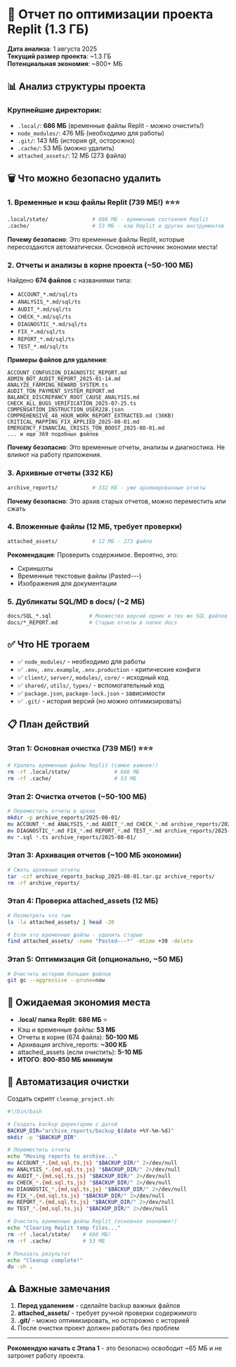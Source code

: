 # 🧹 Отчет по оптимизации проекта Replit (1.3 ГБ)

**Дата анализа**: 1 августа 2025  
**Текущий размер проекта**: ~1.3 ГБ  
**Потенциальная экономия**: ~800+ МБ

## 📊 Анализ структуры проекта

### Крупнейшие директории:
- `.local/`: **686 МБ** (временные файлы Replit - можно очистить!)
- `node_modules/`: 476 МБ (необходимо для работы)
- `.git/`: 143 МБ (история git, осторожно)
- `.cache/`: 53 МБ (можно удалить)
- `attached_assets/`: 12 МБ (273 файла)

## 🗑️ Что можно безопасно удалить

### 1. Временные и кэш файлы Replit (739 МБ!) ⭐⭐⭐
```bash
.local/state/              # 686 МБ - временные состояния Replit
.cache/                    # 53 МБ - кэш Replit и других инструментов
```
**Почему безопасно**: Это временные файлы Replit, которые пересоздаются автоматически. Основной источник экономии места!

### 2. Отчеты и анализы в корне проекта (~50-100 МБ)
Найдено **674 файлов** с названиями типа:
- `ACCOUNT_*.md/sql/ts`
- `ANALYSIS_*.md/sql/ts`
- `AUDIT_*.md/sql/ts`
- `CHECK_*.md/sql/ts`
- `DIAGNOSTIC_*.md/sql/ts`
- `FIX_*.md/sql/ts`
- `REPORT_*.md/sql/ts`
- `TEST_*.md/sql/ts`

**Примеры файлов для удаления**:
```
ACCOUNT_CONFUSION_DIAGNOSTIC_REPORT.md
ADMIN_BOT_AUDIT_REPORT_2025-01-14.md
ANALYZE_FARMING_REWARD_SYSTEM.ts
AUDIT_TON_PAYMENT_SYSTEM_REPORT.md
BALANCE_DISCREPANCY_ROOT_CAUSE_ANALYSIS.md
CHECK_ALL_BUGS_VERIFICATION_2025-07-25.ts
COMPENSATION_INSTRUCTION_USER228.json
COMPREHENSIVE_48_HOUR_WORK_REPORT_EXTRACTED.md (36KB)
CRITICAL_MAPPING_FIX_APPLIED_2025-08-01.md
EMERGENCY_FINANCIAL_CRISIS_TON_BOOST_2025-08-01.md
... и еще 369 подобных файлов
```

**Почему безопасно**: Это временные отчеты, анализы и диагностика. Не влияют на работу приложения.

### 3. Архивные отчеты (332 КБ)
```bash
archive_reports/           # 332 КБ - уже архивированные отчеты
```
**Почему безопасно**: Это архив старых отчетов, можно переместить или сжать

### 4. Вложенные файлы (12 МБ, требует проверки)
```bash
attached_assets/           # 12 МБ - 273 файла
```
**Рекомендация**: Проверить содержимое. Вероятно, это:
- Скриншоты
- Временные текстовые файлы (Pasted---)
- Изображения для документации

### 5. Дубликаты SQL/MD в docs/ (~2 МБ)
```bash
docs/SQL_*.sql            # Множество версий одних и тех же SQL файлов
docs/*_REPORT.md          # Старые отчеты в папке docs
```

## ✅ Что НЕ трогаем

- ✅ `node_modules/` - необходимо для работы
- ✅ `.env`, `.env.example`, `.env.production` - критические конфиги
- ✅ `client/`, `server/`, `modules/`, `core/` - исходный код
- ✅ `shared/`, `utils/`, `types/` - вспомогательный код
- ✅ `package.json`, `package-lock.json` - зависимости
- ✅ `.git/` - история версий (но можно оптимизировать)

## 📋 План действий

### Этап 1: Основная очистка (739 МБ!) ⭐⭐⭐
```bash
# Удалить временные файлы Replit (самое важное!)
rm -rf .local/state/              # 686 МБ
rm -rf .cache/                    # 53 МБ
```

### Этап 2: Очистка отчетов (~50-100 МБ)
```bash
# Переместить отчеты в архив
mkdir -p archive_reports/2025-08-01/
mv ACCOUNT_*.md ANALYSIS_*.md AUDIT_*.md CHECK_*.md archive_reports/2025-08-01/
mv DIAGNOSTIC_*.md FIX_*.md REPORT_*.md TEST_*.md archive_reports/2025-08-01/
mv *.sql *.ts archive_reports/2025-08-01/
```

### Этап 3: Архивация отчетов (~100 МБ экономии)
```bash
# Сжать архивные отчеты
tar -czf archive_reports_backup_2025-08-01.tar.gz archive_reports/
rm -rf archive_reports/
```

### Этап 4: Проверка attached_assets (12 МБ)
```bash
# Посмотреть что там
ls -la attached_assets/ | head -20

# Если это временные файлы - удалить старые
find attached_assets/ -name "Pasted---*" -mtime +30 -delete
```

### Этап 5: Оптимизация Git (опционально, ~50 МБ)
```bash
# Очистить историю больших файлов
git gc --aggressive --prune=now
```

## 💾 Ожидаемая экономия места

- **.local/ папка Replit**: **686 МБ** ⭐
- Кэш и временные файлы: **53 МБ**
- Отчеты в корне (674 файла): **50-100 МБ**
- Архивация archive_reports: **~300 КБ**
- attached_assets (если очистить): **5-10 МБ**
- **ИТОГО**: **800-850 МБ минимум**

## 🚀 Автоматизация очистки

Создать скрипт `cleanup_project.sh`:
```bash
#!/bin/bash

# Создать backup директорию с датой
BACKUP_DIR="archive_reports/backup_$(date +%Y-%m-%d)"
mkdir -p "$BACKUP_DIR"

# Переместить отчеты
echo "Moving reports to archive..."
mv ACCOUNT_*.{md,sql,ts,js} "$BACKUP_DIR/" 2>/dev/null
mv ANALYSIS_*.{md,sql,ts,js} "$BACKUP_DIR/" 2>/dev/null
mv AUDIT_*.{md,sql,ts,js} "$BACKUP_DIR/" 2>/dev/null
mv CHECK_*.{md,sql,ts,js} "$BACKUP_DIR/" 2>/dev/null
mv DIAGNOSTIC_*.{md,sql,ts,js} "$BACKUP_DIR/" 2>/dev/null
mv FIX_*.{md,sql,ts,js} "$BACKUP_DIR/" 2>/dev/null
mv REPORT_*.{md,sql,ts,js} "$BACKUP_DIR/" 2>/dev/null
mv TEST_*.{md,sql,ts,js} "$BACKUP_DIR/" 2>/dev/null

# Очистить временные файлы Replit (основная экономия!)
echo "Clearing Replit temp files..."
rm -rf .local/state/    # 686 МБ!
rm -rf .cache/          # 53 МБ

# Показать результат
echo "Cleanup complete!"
du -sh .
```

## ⚠️ Важные замечания

1. **Перед удалением** - сделайте backup важных файлов
2. **attached_assets/** - требует ручной проверки содержимого
3. **.git/** - можно оптимизировать, но осторожно с историей
4. После очистки проект должен работать без проблем

---

**Рекомендую начать с Этапа 1** - это безопасно освободит ~65 МБ и не затронет работу проекта.